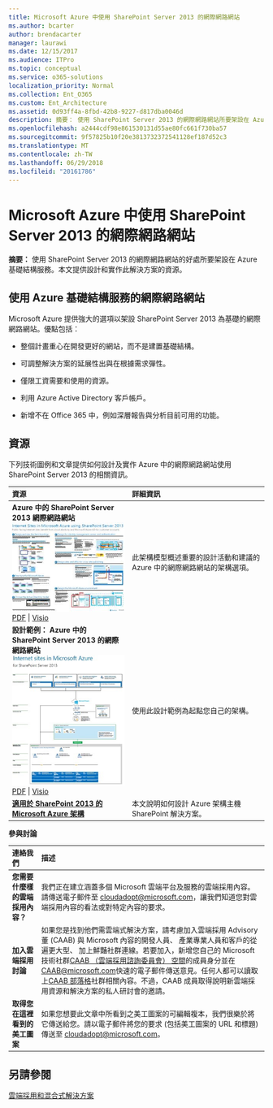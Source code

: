 ```yaml
---
title: Microsoft Azure 中使用 SharePoint Server 2013 的網際網路網站
ms.author: bcarter
author: brendacarter
manager: laurawi
ms.date: 12/15/2017
ms.audience: ITPro
ms.topic: conceptual
ms.service: o365-solutions
localization_priority: Normal
ms.collection: Ent_O365
ms.custom: Ent_Architecture
ms.assetid: 0d93ff4a-8fbd-42b8-9227-d817dba0046d
description: 摘要： 使用 SharePoint Server 2013 的網際網路網站所要架設在 Azure 基礎結構服務的好處。本文提供設計和實作此解決方案的資源。
ms.openlocfilehash: a2444cdf98e861530131d55ae80fc661f730ba57
ms.sourcegitcommit: 9f57825b10f20e3813732372541128ef187d52c3
ms.translationtype: MT
ms.contentlocale: zh-TW
ms.lasthandoff: 06/29/2018
ms.locfileid: "20161786"
---
```

# <a name="internet-sites-in-microsoft-azure-using-sharepoint-server-2013"></a>Microsoft Azure 中使用 SharePoint Server 2013 的網際網路網站

 **摘要：** 使用 SharePoint Server 2013 的網際網路網站的好處所要架設在 Azure 基礎結構服務。本文提供設計和實作此解決方案的資源。
  
## <a name="using-azure-infrastructure-services-for-internet-sites"></a>使用 Azure 基礎結構服務的網際網路網站

Microsoft Azure 提供強大的選項以架設 SharePoint Server 2013 為基礎的網際網路網站。優點包括：
  
- 整個計畫重心在開發更好的網站，而不是建置基礎結構。
    
- 可調整解決方案的延展性出與在根據需求彈性。
    
- 僅限工資需要和使用的資源。
    
- 利用 Azure Active Directory 客戶帳戶。
    
- 新增不在 Office 365 中，例如深層報告與分析目前可用的功能。
    
## <a name="resources"></a>資源

下列技術圖例和文章提供如何設計及實作 Azure 中的網際網路網站使用 SharePoint Server 2013 的相關資訊。
  
|**資源**|**詳細資訊**|
|:-----|:-----|
|**Azure 中的 SharePoint Server 2013 網際網路網站** <br/> [![在 Azure 中使用 SharePoint 的網際網路網站的影像](images/MS_AZ_SPInternetSites.jpg)          ](https://go.microsoft.com/fwlink/p/?LinkId=392552) <br/> [PDF](https://go.microsoft.com/fwlink/p/?LinkId=392552) \| [           ](https://go.microsoft.com/fwlink/p/?LinkId=392551) [Visio](https://go.microsoft.com/fwlink/p/?LinkId=392551)   <br/> |此架構模型概述重要的設計活動和建議的 Azure 中的網際網路網站的架構選項。  <br/> |
|**設計範例： Azure 中的 SharePoint Server 2013 的網際網路網站** <br/> [![圖像的設計範例： Microsoft Azure 中的 SharePoint 2013 的網際網路網站](images/MS_AZ_InternetSitesDesignSample.jpg)          ](https://go.microsoft.com/fwlink/p/?LinkId=392549) <br/> [PDF](https://go.microsoft.com/fwlink/p/?LinkId=392549)  \| [Visio](https://go.microsoft.com/fwlink/p/?LinkId=392548) <br/> |使用此設計範例為起點您自己的架構。  <br/> |
|**[適用於 SharePoint 2013 的 Microsoft Azure 架構](microsoft-azure-architectures-for-sharepoint-2013.md)** <br/> |本文說明如何設計 Azure 架構主機 SharePoint 解決方案。  <br/> |

   
**參與討論**

|**連絡我們**|**描述**|
|:-----|:-----|
|**您需要什麼樣的雲端採用內容？** <br/> |我們正在建立涵蓋多個 Microsoft 雲端平台及服務的雲端採用內容。請傳送電子郵件至 [cloudadopt@microsoft.com](mailto:cloudadopt@microsoft.com?Subject=[Cloud%20Adoption%20Content%20Feedback]:%20)，讓我們知道您對雲端採用內容的看法或對特定內容的要求。<br/> |
|**加入雲端採用討論** <br/> |如果您是找到他們需雲端式解決方案，請考慮加入雲端採用 Advisory 董 (CAAB) 與 Microsoft 內容的開發人員、 產業專業人員和客戶的從遍更大型、 加上鮮豔社群連線。若要加入，新增您自己的 Microsoft 技術社群[CAAB （雲端採用諮詢委員會） 空間](https://aka.ms/caab)的成員身分並在[CAAB@microsoft.com](mailto:caab@microsoft.com?Subject=I%20just%20joined%20the%20Cloud%20Adoption%20Advisory%20Board!)快速的電子郵件傳送意見。任何人都可以讀取上[CAAB 部落格](https://blogs.technet.com/b/solutions_advisory_board/)社群相關內容。不過，CAAB 成員取得說明新雲端採用資源和解決方案的私人研討會的邀請。<br/> |
|**取得您在這裡看到的美工圖案** <br/> |如果您想要此文章中所看到之美工圖案的可編輯複本，我們很樂於將它傳送給您。請以電子郵件將您的要求 (包括美工圖案的 URL 和標題) 傳送至 [cloudadopt@microsoft.com](mailto:cloudadopt@microsoft.com?subject=[Art%20Request]:%20)。<br/> |
   
## <a name="see-also"></a>另請參閱

[雲端採用和混合式解決方案](cloud-adoption-and-hybrid-solutions.md)



